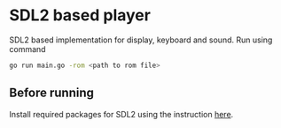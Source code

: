 # SDL2 based player
SDL2 based implementation for display, keyboard and sound. 
Run using command

```bash
go run main.go -rom <path to rom file>
```

## Before running
Install required packages for SDL2 using the instruction [here](https://github.com/veandco/go-sdl2#requirements).
